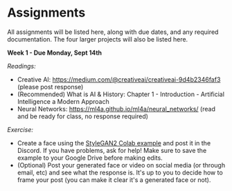 # Assignments #

All assignments will be listed here, along with due dates, and any required documentation.
The four larger projects will also be listed here.

**Week 1 - Due Monday, Sept 14th**

*Readings:*

* Creative AI: https://medium.com/@creativeai/creativeai-9d4b2346faf3 (please post response)
* (Recommended) What is AI & History: Chapter 1 - Introduction - Artificial Intelligence a Modern Approach
* Neural Networks: https://ml4a.github.io/ml4a/neural_networks/ (read and be ready for class, no response required)

*Exercise:*

* Create a face using the [StyleGAN2 Colab example](https://colab.research.google.com/gist/mangtronix/e19e0c4025fb20e26b7f83990780f0a0/stylegan2-google-colab-example.ipynb)
and post it in the Discord. If you have problems, ask for help! Make sure to save the example to your Google Drive before making edits.
* (Optional) Post your generated face or video on social media (or through email, etc) and see what the response is.
It's up to you to decide how to frame your post (you can make it clear it's a generated face or not).

